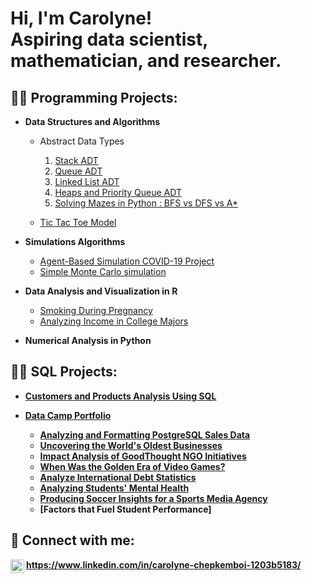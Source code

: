 <h1>Hi, I'm Carolyne! <br/>Aspiring data scientist, mathematician, and researcher. 
<h2>👨‍💻 Programming Projects:</h2>

- <b>Data Structures and Algorithms </b>
  - Abstract Data Types
    
    1. [Stack ADT](https://github.com/carolynchep/Stack-ADT)
    2. [Queue ADT](https://github.com/carolynchep/Queue-ADT)
    3. [Linked List ADT](https://github.com/carolynchep/LinkedList)
    4. [Heaps and Priority Queue ADT](https://github.com/carolynchep/PriorityQueue)
    5. [Solving Mazes in Python : BFS vs DFS vs A*](https://github.com/carolynchep/maze)
  - [Tic Tac Toe Model](https://github.com/carolynchep/tictactoe)
- <b>Simulations Algorithms</b>
  - [Agent-Based Simulation COVID-19 Project](https://github.com/carolynchep/covidtransmission)
  - [Simple Monte Carlo simulation](https://github.com/carolynchep/simplemontecarlo)
  
- <b>Data Analysis and Visualization in R</b>
  - [Smoking During Pregnancy](https://rpubs.com/carolynechep/1183427)
  - [Analyzing Income in College Majors](https://rpubs.com/carolynechep/1187456)
- <b>Numerical Analysis in Python</b>

<h2>👨‍💻 SQL Projects:</h2>

-  <b>[Customers and Products Analysis Using SQL](https://github.com/carolynchep/customeranalysis)<b>
-  <b>[Data Camp Portfolio](https://www.datacamp.com/portfolio/carolynebett20)</b>

      - [Analyzing and Formatting PostgreSQL Sales Data](https://www.datacamp.com/datalab/w/10156b56-5640-41ee-9c55-2ccb5b894105/edit)
      - [Uncovering the World's Oldest Businesses](https://www.datacamp.com/datalab/w/b5882051-eccf-4cd3-8de7-9e5ff0a5ace8/edit)
      - [Impact Analysis of GoodThought NGO Initiatives](https://www.datacamp.com/datalab/w/a06f7bcb-a957-4a62-adf0-8134cf88157d/edit)
      - [When Was the Golden Era of Video Games?](https://www.datacamp.com/datalab/w/4ea38677-9fab-4ff0-844d-bfb6000f009d/edit)
      - [Analyze International Debt Statistics](https://www.datacamp.com/datalab/w/126306c7-5b7e-46a5-a3bf-e4d689cd6c9b/edit)
      - [Analyzing Students' Mental Health](https://www.datacamp.com/datalab/w/8e06a227-4730-43a4-9c5c-0e94ed610d56/edit)
      - [Producing Soccer Insights for a Sports Media Agency](https://www.datacamp.com/datalab/w/cd8c3e38-6db4-4564-818c-c1f734463ee5/edit)
      - [Factors that Fuel Student Performance]

<h2> 🤳 Connect with me:</h2>


<img align="left" alt="carolynchep | LinkedIn" width="22px" src="https://cdn.jsdelivr.net/npm/simple-icons@v3/icons/linkedin.svg" />

https://www.linkedin.com/in/carolyne-chepkemboi-1203b5183/

